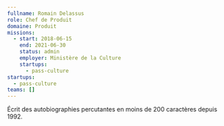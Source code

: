 ```yaml
---
fullname: Romain Delassus
role: Chef de Produit
domaine: Produit
missions:
  - start: 2018-06-15
    end: 2021-06-30
    status: admin
    employer: Ministère de la Culture
    startups:
      - pass-culture
startups:
  - pass-culture
teams: []
---
```

Écrit des autobiographies percutantes en moins de 200 caractères depuis 1992.